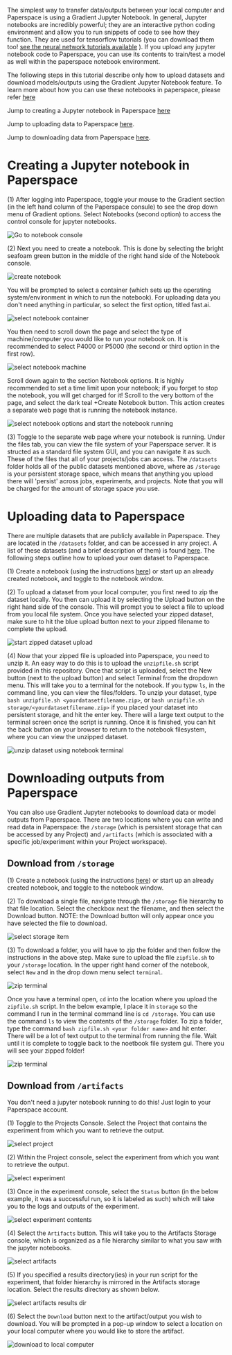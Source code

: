 The simplest way to transfer data/outputs between your local computer and Paperspace is using a Gradient Jupyter Notebook. 
In general, Jupyter notebooks are incredibly powerful; they are an interactive python coding environment and allow you to run snippets of code to see how they function. They are used for tensorflow tutorials (you can download them too! [see the neural network tutorials available](https://www.tensorflow.org/tutorials/images/cnn) ). If you upload any jupyter notebook code to Paperspace, you can use its contents to train/test a model as well within the paperspace notebook environment.

The following steps in this tutorial describe only how to upload datasets and download models/outputs using the Gradient Jupyter Notebook feature. To learn more about how you can use these notebooks in paperspace, please refer [here](https://support.paperspace.com/hc/en-us/articles/115004535973-Getting-Started-with-Notebooks)

Jump to creating a Jupyter notebook in Paperspace [here](#creating-a-jupyter-notebook-in-paperspace)

Jump to uploading data to Paperspace [here](#uploading-data-to-paperspace).

Jump to downloading data from Paperspace [here](#downloading-outputs-from-paperspace).

# Creating a Jupyter notebook in Paperspace

(1) After logging into Paperspace, toggle your mouse to the Gradient section (in the left hand column of the Paperspace consule) to see the drop down menu of Gradient options. Select Notebooks (second option) to access the control console for jupyter notebooks. 

![Go to notebook console](tutorial_images/paperspace_accessnotebooks.png)

(2) Next you need to create a notebook. This is done by selecting the bright seafoam green button in the middle of the right hand side of the Notebook console. 

![create notebook](tutorial_images/paperspace_createnb.png)


You will be prompted to select a container (which sets up the operating system/environment in which to run the notebook). For uploading data you don't need anything in particular, so select the first option, titled fast.ai. 

![select notebook container](tutorial_images/paperspace_nbchcont.png)

You then need to scroll down the page and select the type of machine/computer you would like to run your notebook on. It is recommended to select P4000 or P5000 (the second or third option in the first row). 

![select notebook machine](tutorial_images/paperspace_nbchoosemach.png)

Scroll down again to the section Notebook options. It is highly recommended to set a time limit upon your notebook; if you forget to stop the notebook, you will get charged for it! Scroll to the very bottom of the page, and select the dark teal +Create Notebook button.
This action creates a separate web page that is running the notebook instance.

![select notebook options and start the notebook running](tutorial_images/paperspace_nbsubopt.png)

(3) Toggle to the separate web page where your notebook is running. Under the files tab, you can view the file system of your Paperspace server. It is structed as a standard file system GUI, and you can navigate it as such. These of the files that all of your projects/jobs can access. The `/datasets` folder holds all of the public datasets mentioned above, where as `/storage` is your persistent storage space, which means that anything you upload there will 'persist' across jobs, experiments, and projects. Note that you will be charged for the amount of storage space you use.

# Uploading data to Paperspace

There are multiple datasets that are publicly available in Paperspace. They are located in the `/datasets` folder, and can be accessed in any project. A list of these datasets (and a brief description of them) is found 
[here](https://docs.paperspace.com/gradient/data/public-datasets-repository). The following steps outline how to upload your own dataset to Paperspace.

(1) Create a notebook (using the instructions [here](#creating-a-jupyter-notebook-in-paperspace)) or start up an already created notebook, and toggle to the notebook window.

(2) To upload a dataset from your local computer, you first need to zip the dataset locally. You then can upload it by selecting the Upload button on the right hand side of the console. This will prompt you to select a file to upload from you local file system. Once you have selected your zipped dataset, make sure to hit the blue upload button next to your zipped filename to complete the upload.

![start zipped dataset upload](tutorial_images/paperspace_unzipupload.png)

(4) Now that your zipped file is uploaded into Paperspace, you need to unzip it. An easy way to do this is to upload the `unzipfile.sh` script provided in this repository. Once that script is uploaded, select the New button (next to the upload button) and select Terminal from the dropdown menu. This will take you to a terminal for the notebook. If you typw `ls`, in the command line, you can view the files/folders. To unzip your dataset, type `bash unzipfile.sh <yourdatasetfilename.zip>`, or `bash unzipfile.sh storage/<yourdatasetfilename.zip>` if you placed your dataset into persistent storage, and hit the enter key. There will a large text output to the terminal screen once the script is running. Once it is finished, you can hit the back button on your browser to return to the notebook filesystem, where you can view the unzipped dataset. 

![unzip dataset using notebook terminal](tutorial_images/paperspace_unzipterminal.png)

# Downloading outputs from Paperspace

You can also use Gradient Jupyter notebooks to download data or model outputs from Paperspace. 
There are two locations where you can write and read data in Paperspace: the `/storage` (which is persistent storage that can be accessed by any Project) and `/artifacts` (which is associated with a specific job/experiment within your Project workspace).

## Download from `/storage`

(1) Create a notebook (using the instructions [here](#creating-a-jupyter-notebook-in-paperspace)) or start up an already created notebook, and toggle to the notebook window.

(2) To download a single file, navigate through the `/storage` file hierarchy to that file location. Select the checkbox next the filename, and then select the Download button. NOTE: the Download button will only appear once you have selected the file to download.

![select storage item](tutorial_images/paperspace_downloadstorage_singlefile.png)

(3) To download a folder, you will have to zip the folder and then follow the instructions in the above step. Make sure to upload the file `zipfile.sh` to your `/storage` location. In the upper right hand corner of the notebook, select `New` and in the drop down menu select `terminal`. 

![zip terminal](tutorial_images/paperspace_fromstorage_zipfile_getterminal.png)

Once you have a terminal open, `cd` into the location where you upload the `zipfile.sh` script. In the below example, I place it in `storage` so the command I run in the terminal command line is `cd /storage`. You can use the command `ls` to view the contents of the `/storage` folder. To zip a folder, type the command `bash zipfile.sh <your folder name>` and hit enter. There will be a lot of text output to the terminal from running the file. Wait until it is complete to toggle back to the noetbook file system gui. There you will see your zipped folder!

![zip terminal](tutorial_images/paperspace_fromstorage_zipfile_getterminal.png)


## Download from `/artifacts`
You don't need a jupyter notebook running to do this! Just login to your Paperspace account. 

(1) Toggle to the Projects Console. Select the Project that contains the experiment from which you want to retrieve the output.

![select project](tutorial_images/paperspace_donwloadartifact_selectproject.png)

(2) Within the Project console, select the experiment from which you want to retrieve the output.

![select experiment](tutorial_images/paperspace_downloadartifact_selectexp.png)

(3) Once in the experiment console, select the `Status` button (in the below example, it was a successful run, so it is labeled as such) which will take you to the logs and outputs of the experiment.

![select experiment contents](tutorial_images/paperspace_downloadartifact_selectexpforartifact.png)

(4) Select the `Artifacts` button. This will take you to the Artifacts Storage console, which is organized as a file hierarchy similar to what you saw with the jupyter notebooks.

![select artifacts](tutorial_images/paperspace_downloadartifacts_selectartifacttab.png)

(5) If you specified a results directory(ies) in your run script for the experiment, that folder hierarchy is mirrored in the Artifacts storage location. Select the results directory as shown below.

![select artifacts results dir](tutorial_images/paperspace_downloadartifacts_selectresults.png)

(6) Select the `Download` button next to the artifact/output you wish to download. You will be prompted in a pop-up window to select a location on your local computer where you would like to store the artifact.

![download to local computer](tutorial_images/paperspace_downloadartifacts_download.png)
